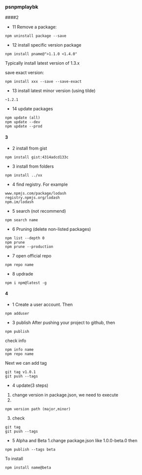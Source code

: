 ### psnpmplaybk
####2
- 11
Remove a package:
```
npm uninstall package --save
```
- 12 
install specific version package
```
npm install pname@">1.1.0 <1.4.0" 
```
Typically install latest version of 1.3.x

save exact version:
```
npm install xxx --save --save-exact
```
- 13
install latest minor version (using tilde)
``` 
~1.2.1
```
- 14
update packages
```
npm update (all)
npm update --dev
npm update --prod
```

#### 3
- 2
install from gist
```
npm install gist:4314adcd133c
```
- 3
install from folders
```
npm install ../xx
```
- 4
find registry. For example
```
www.npmjs.com/package/lodash
registry.npmjs.org/lodash
npm.im/lodash
```
- 5
search (not recommend)
```
npm search name
```

- 6
Pruning (delete non-listed packages)
```
npm list --depth 0
npm prune
npm prune --production
```

- 7
open official repo
```
npm repo name
```

- 8
updrade
```
npm i npm@latest -g
```

#### 4

- 1
Create a user account. Then
```
npm adduser
```

- 3
publish
After pushing your project to github, then
```
npm publish
```
check info
```
npm info name
npm repo name
```
Next we can add tag
```
git tag v1.0.1
git push --tags
```
- 4
update(3 steps)
1. change version in package.json, we need to execute
2.
```
npm version path (major,minor)
```
3. check
```
git tag
git push --tags
```

- 5
Alpha and Beta
1.change package.json like 1.0.0-beta.0 then
```
npm publish --tags beta
```

To install
```
npm install name@beta
```




